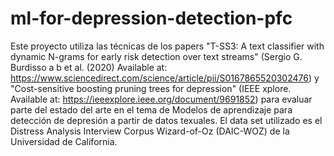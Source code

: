 # ml-for-depression-detection-pfc
Este proyecto utiliza las técnicas de los papers "Τ-SS3: A text classifier with dynamic N-grams for early risk detection over text streams" (Sergio G. Burdisso a b et al. (2020) Available at: https://www.sciencedirect.com/science/article/pii/S0167865520302476) y  "Cost-sensitive boosting pruning trees for depression" (IEEE xplore. Available at: https://ieeexplore.ieee.org/document/9691852) para evaluar parte del estado del arte en el tema de Modelos de aprendizaje para detección de depresión a partir de datos texuales.
El data set utilizado es el Distress Analysis Interview Corpus Wizard-of-Oz (DAIC-WOZ) de la Universidad de California.
